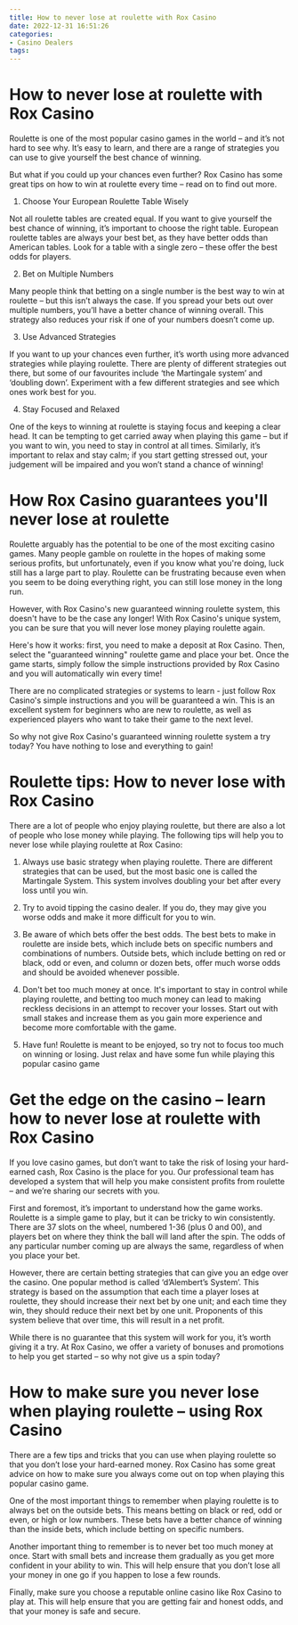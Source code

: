 ```yaml
---
title: How to never lose at roulette with Rox Casino 
date: 2022-12-31 16:51:26
categories:
- Casino Dealers
tags:
---
```



#  How to never lose at roulette with Rox Casino 

Roulette is one of the most popular casino games in the world – and it’s not hard to see why. It’s easy to learn, and there are a range of strategies you can use to give yourself the best chance of winning.

But what if you could up your chances even further? Rox Casino has some great tips on how to win at roulette every time – read on to find out more.

1. Choose Your European Roulette Table Wisely

Not all roulette tables are created equal. If you want to give yourself the best chance of winning, it’s important to choose the right table. European roulette tables are always your best bet, as they have better odds than American tables. Look for a table with a single zero – these offer the best odds for players.

2. Bet on Multiple Numbers

Many people think that betting on a single number is the best way to win at roulette – but this isn’t always the case. If you spread your bets out over multiple numbers, you’ll have a better chance of winning overall. This strategy also reduces your risk if one of your numbers doesn’t come up.

3. Use Advanced Strategies

If you want to up your chances even further, it’s worth using more advanced strategies while playing roulette. There are plenty of different strategies out there, but some of our favourites include ‘the Martingale system’ and ‘doubling down’. Experiment with a few different strategies and see which ones work best for you.

4. Stay Focused and Relaxed

One of the keys to winning at roulette is staying focus and keeping a clear head. It can be tempting to get carried away when playing this game – but if you want to win, you need to stay in control at all times. Similarly, it’s important to relax and stay calm; if you start getting stressed out, your judgement will be impaired and you won’t stand a chance of winning!

#  How Rox Casino guarantees you'll never lose at roulette 

Roulette arguably has the potential to be one of the most exciting casino games. Many people gamble on roulette in the hopes of making some serious profits, but unfortunately, even if you know what you're doing, luck still has a large part to play. Roulette can be frustrating because even when you seem to be doing everything right, you can still lose money in the long run.

However, with Rox Casino's new guaranteed winning roulette system, this doesn't have to be the case any longer! With Rox Casino's unique system, you can be sure that you will never lose money playing roulette again.

Here's how it works: first, you need to make a deposit at Rox Casino. Then, select the "guaranteed winning" roulette game and place your bet. Once the game starts, simply follow the simple instructions provided by Rox Casino and you will automatically win every time!

There are no complicated strategies or systems to learn - just follow Rox Casino's simple instructions and you will be guaranteed a win. This is an excellent system for beginners who are new to roulette, as well as experienced players who want to take their game to the next level.

So why not give Rox Casino's guaranteed winning roulette system a try today? You have nothing to lose and everything to gain!

#  Roulette tips: How to never lose with Rox Casino 

There are a lot of people who enjoy playing roulette, but there are also a lot of people who lose money while playing. The following tips will help you to never lose while playing roulette at Rox Casino:

1. Always use basic strategy when playing roulette. There are different strategies that can be used, but the most basic one is called the Martingale System. This system involves doubling your bet after every loss until you win.

2. Try to avoid tipping the casino dealer. If you do, they may give you worse odds and make it more difficult for you to win.

3. Be aware of which bets offer the best odds. The best bets to make in roulette are inside bets, which include bets on specific numbers and combinations of numbers. Outside bets, which include betting on red or black, odd or even, and column or dozen bets, offer much worse odds and should be avoided whenever possible.

4. Don't bet too much money at once. It's important to stay in control while playing roulette, and betting too much money can lead to making reckless decisions in an attempt to recover your losses. Start out with small stakes and increase them as you gain more experience and become more comfortable with the game.

5. Have fun! Roulette is meant to be enjoyed, so try not to focus too much on winning or losing. Just relax and have some fun while playing this popular casino game

#  Get the edge on the casino – learn how to never lose at roulette with Rox Casino 

If you love casino games, but don’t want to take the risk of losing your hard-earned cash, Rox Casino is the place for you. Our professional team has developed a system that will help you make consistent profits from roulette – and we’re sharing our secrets with you.

First and foremost, it’s important to understand how the game works. Roulette is a simple game to play, but it can be tricky to win consistently. There are 37 slots on the wheel, numbered 1-36 (plus 0 and 00), and players bet on where they think the ball will land after the spin. The odds of any particular number coming up are always the same, regardless of when you place your bet.

However, there are certain betting strategies that can give you an edge over the casino. One popular method is called ‘d’Alembert’s System’. This strategy is based on the assumption that each time a player loses at roulette, they should increase their next bet by one unit; and each time they win, they should reduce their next bet by one unit. Proponents of this system believe that over time, this will result in a net profit.

While there is no guarantee that this system will work for you, it’s worth giving it a try. At Rox Casino, we offer a variety of bonuses and promotions to help you get started – so why not give us a spin today?

#  How to make sure you never lose when playing roulette – using Rox Casino

There are a few tips and tricks that you can use when playing roulette so that you don’t lose your hard-earned money. Rox Casino has some great advice on how to make sure you always come out on top when playing this popular casino game.

One of the most important things to remember when playing roulette is to always bet on the outside bets. This means betting on black or red, odd or even, or high or low numbers. These bets have a better chance of winning than the inside bets, which include betting on specific numbers.

Another important thing to remember is to never bet too much money at once. Start with small bets and increase them gradually as you get more confident in your ability to win. This will help ensure that you don’t lose all your money in one go if you happen to lose a few rounds.

Finally, make sure you choose a reputable online casino like Rox Casino to play at. This will help ensure that you are getting fair and honest odds, and that your money is safe and secure.
